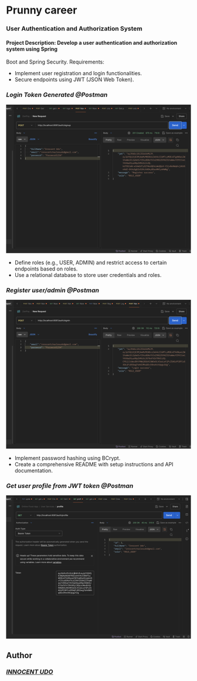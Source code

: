 # Prunny career

### User Authentication and Authorization System
#### Project Description: Develop a user authentication and authorization system using Spring
Boot and Spring Security.
Requirements:

- Implement user registration and login functionalities.
- Secure endpoints using JWT (JSON Web Token).

### ___Login Token Generated @Postman___
<img src="https://github.com/Innocentsax/Prunny_career/blob/main/Images/Screenshot%202024-07-03%20at%208.05.26%20PM.png">


- Define roles (e.g., USER, ADMIN) and restrict access to certain endpoints based on
roles.
- Use a relational database to store user credentials and roles.

### ___Register user/admin @Postman___
<img src="https://github.com/Innocentsax/Prunny_career/blob/main/Images/Screenshot%202024-07-03%20at%208.05.56%20PM.png">

- Implement password hashing using BCrypt.
- Create a comprehensive README with setup instructions and API documentation.

### ___Get user profile from JWT token @Postman___
<img src="https://github.com/Innocentsax/Prunny_career/blob/main/Images/Screenshot%202024-07-03%20at%208.06.34%20PM.png">



## Author
### ___[INNOCENT UDO](https://github.com/Innocentsax)___
